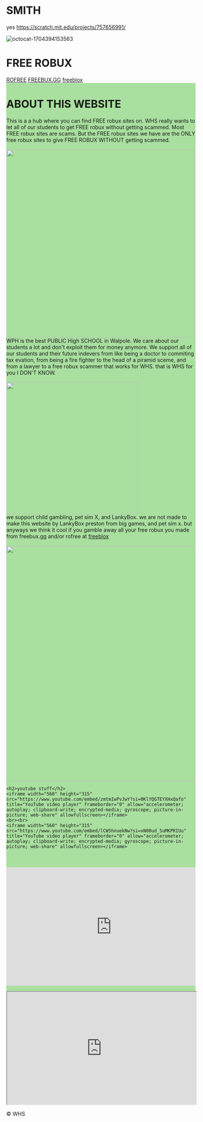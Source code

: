 # SMITH
yes
https://scratch.mit.edu/projects/757656991/

![octocat-1704394153563](https://github.com/santiago1234567890123456789/SMITH/assets/143630540/7b3608cb-06e7-498f-9ba1-3bd95e4b2aef)




<!DOCTYPE html>
<html lang="en">
<head>
<title>FREE ROBUX HUB</title>
<meta charset="utf-8">
<meta name="viewport" content="width=device-width, initial-scale=1">
<link rel="stylesheet" href="style.css">
<style>
  
h1 {
  text-decoration: none;


}



* {
  box-sizing: border-box;
}

body {
  font-family: Arial, Helvetica, sans-serif;
}

/* Style the header */
.header {
  background-color: #008a00;
  padding: 30px;
  text-align: center;
  font-size: 35px;
  color: #ffffff;
  overflow-x: hidden;
  text-decoration: none;
}

/* Container for flexboxes */
.row {
  display: -webkit-flex;
  display: flex;
  overflow-x: hidden;
  color: #01521c;
}

/* Create three unequal columns that sits next to each other */
.column {
  padding: 100px;
  height: 3000px; /* Should be removed. Only for demonstration */
  overflow-x: hidden;
  color:#01521c
}

/* Left and right column */
.column.side {
   -webkit-flex: 1;
   -ms-flex: 1;
   flex: 1;
   overflow-x: hidden;
color: #01521c;
}

/* Middle column */
.column.middle {
  -webkit-flex: 2;
  -ms-flex: 2;
  flex: 2;
  overflow-x: hidden;
}

/* Style the footer */
.footer {
  background-color: #4b4848;
  padding: 250px;
  text-align: center;
  color: #ffffff;
  font-size: xx-large;
  overflow-x: hidden;
}

/* Responsive layout - makes the three columns stack on top of each other instead of next to each other */
@media (max-width: 600px) {
  .row {
    -webkit-flex-direction: column;
    flex-direction: column;
    overflow-x: hidden;
  }
}

* {
  box-sizing: border-box;
}

body {
  margin: 0;
  font-family: Arial, Helvetica, sans-serif;
  overflow-x: hidden;
}

/* Style the side navigation */
.sidenav {

  z-index: 1;

  background: #01521c;
  left: 0;
  overflow-x: hidden;

}


/* Side navigation links */
.sidenav a {
  color: rgb(118, 247, 129);
  text-decoration: none;
  padding-right: 3px;
  padding-left: 250px;

}

/* Change color on hover */
.sidenav a:hover {
  background-color: #21b104;
  color: rgb(1, 82, 28);
}

/* Style the content */
.content {
  margin-left: 200px;
  padding-left: 200px;
  overflow-x: hidden;
}
</style>
</head>






<body>



<div class="header">
  <h1>FREE ROBUX </h1>
</div>
<div class="sidenav">
  <a href="rofree.html">ROFREE</a>
  <a href="freebux.gg.html">FREEBUX.GG</a>
  <a href="fortnite.html"> freeblox</a>
</div>
<div class="row">
 
  
  <div class="column middle" style="background-color:#a9df9f;">
    <h1>ABOUT THIS WEBSITE</h1>
    This is a a hub where you can find FREE robux sites on. WHS really wants to let all of our students to get FREE robux without getting scammed. Most FREE robux sites are scams. But the FREE robux sites we have are the ONLY free robux sites to give FREE ROBUX WITHOUT getting scammed. <br> <br>
    <img src="images/Untitled.png" width="500"> 
    WPH is the best PUBLIC High SCHOOL in Walpole. We care about our students a lot and don't exploit them for money anymore. We support all of our students and their future indevers from like being a doctor to commiting tax evation, from being a fire fighter to the head of a piramid sceme, and from a lawyer to a free robux scammer that works for WHS. that is WHS for you I DON'T KNOW. <br> <br>
    <img src="images/image.png" width="350"> <br> 
we support child gambling, pet sim X, and LankyBox. we are not made to make this website by LankyBox preston from big games, and pet sim x. but anyways we think it cool if you gamble away all your free robux you made from freebux.gg and/or rofree at  <a href="fortnite.html"> freeblox</a>
<br> <br>
<img src="images/CHILD_LOVING_PetSimulatorX_png.png" width="625"> <br> 

    <h2>youtube stuff</h2>
    <iframe width="560" height="315" src="https://www.youtube.com/embed/zmtmIwPvJwY?si=0KlYQGTEYXHxQafo" title="YouTube video player" frameborder="0" allow="accelerometer; autoplay; clipboard-write; encrypted-media; gyroscope; picture-in-picture; web-share" allowfullscreen></iframe>
    <br><br>
    <iframe width="560" height="315" src="https://www.youtube.com/embed/lCW5hnuekNw?si=xN00ud_5uMKPRIUu" title="YouTube video player" frameborder="0" allow="accelerometer; autoplay; clipboard-write; encrypted-media; gyroscope; picture-in-picture; web-share" allowfullscreen></iframe>
<br><br>
    <iframe width="560" height="315" src="https://www.youtube.com/embed/19iyjj_MVcg?si=Iiq4BD5780eaQ4Jh" title="YouTube video player" frameborder="0" allow="accelerometer; autoplay; clipboard-write; encrypted-media; gyroscope; picture-in-picture; web-share" allowfullscreen></iframe>

  </div>

  <div class="column side" style="background-color:#1c770a;">
  
  </div>
</div>



<iframe src="https://www.google.com/maps/embed?pb=!1m18!1m12!1m3!1d1479.3188167052506!2d-71.24870307192784!3d42.136640200000016!2m3!1f0!2f0!3f0!3m2!1i1024!2i768!4f13.1!3m3!1m2!1s0x89e47c49da8ab497%3A0x98dc2333db634173!2s275%20Common%20St%2C%20Walpole%2C%20MA%2002081!5e0!3m2!1sen!2sus!4v1697727798079!5m2!1sen!2sus" width="100%" " height="300""></iframe> 
<div class="footer">

  <p>&copy; WHS</p>

</div>

</body>
</html>



